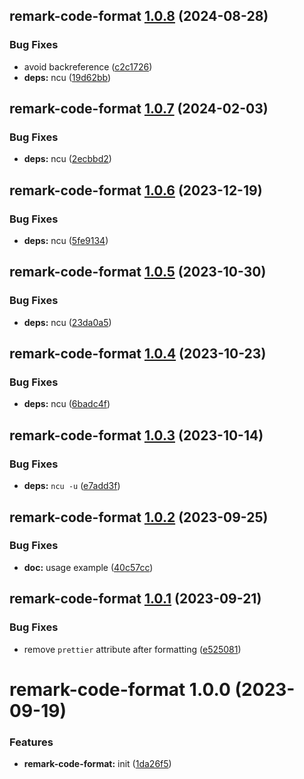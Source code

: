 ## remark-code-format [1.0.8](https://github.com/bent10/remark-plugins/compare/remark-code-format@1.0.7...remark-code-format@1.0.8) (2024-08-28)


### Bug Fixes

* avoid backreference ([c2c1726](https://github.com/bent10/remark-plugins/commit/c2c1726b55afb1b6634da789bb056d2d4cfb6be5))
* **deps:** ncu ([19d62bb](https://github.com/bent10/remark-plugins/commit/19d62bbca708dac44288a02b278c0472a50b5876))

## remark-code-format [1.0.7](https://github.com/bent10/remark-plugins/compare/remark-code-format@1.0.6...remark-code-format@1.0.7) (2024-02-03)


### Bug Fixes

* **deps:** ncu ([2ecbbd2](https://github.com/bent10/remark-plugins/commit/2ecbbd26ad5c47821485bf5d0665db4b495de9ed))

## remark-code-format [1.0.6](https://github.com/bent10/remark-plugins/compare/remark-code-format@1.0.5...remark-code-format@1.0.6) (2023-12-19)


### Bug Fixes

* **deps:** ncu ([5fe9134](https://github.com/bent10/remark-plugins/commit/5fe9134903c98d89ad670b3cec639d09957a4e4b))

## remark-code-format [1.0.5](https://github.com/bent10/remark-plugins/compare/remark-code-format@1.0.4...remark-code-format@1.0.5) (2023-10-30)


### Bug Fixes

* **deps:** ncu ([23da0a5](https://github.com/bent10/remark-plugins/commit/23da0a5ce3ceb607c8fd610c93b24b719416814b))

## remark-code-format [1.0.4](https://github.com/bent10/remark-plugins/compare/remark-code-format@1.0.3...remark-code-format@1.0.4) (2023-10-23)


### Bug Fixes

* **deps:** ncu ([6badc4f](https://github.com/bent10/remark-plugins/commit/6badc4f9f6fdf9d026c6c5738d2c20d1dc9bfa74))

## remark-code-format [1.0.3](https://github.com/bent10/remark-plugins/compare/remark-code-format@1.0.2...remark-code-format@1.0.3) (2023-10-14)


### Bug Fixes

* **deps:** `ncu -u` ([e7add3f](https://github.com/bent10/remark-plugins/commit/e7add3f090ebeae00045a96b7b60ea1c159ae591))

## remark-code-format [1.0.2](https://github.com/bent10/remark-plugins/compare/remark-code-format@1.0.1...remark-code-format@1.0.2) (2023-09-25)


### Bug Fixes

* **doc:** usage example ([40c57cc](https://github.com/bent10/remark-plugins/commit/40c57cc5d01e4337502a142b9c89b31ac0ae7ed0))

## remark-code-format [1.0.1](https://github.com/bent10/remark-plugins/compare/remark-code-format@1.0.0...remark-code-format@1.0.1) (2023-09-21)


### Bug Fixes

* remove `prettier` attribute after formatting ([e525081](https://github.com/bent10/remark-plugins/commit/e52508179f3110a48e7b6974ffab8c06fd684fc2))

# remark-code-format 1.0.0 (2023-09-19)


### Features

* **remark-code-format:** init ([1da26f5](https://github.com/bent10/remark-plugins/commit/1da26f56645a2050e2594bf0a1e5a703b3a618bf))
